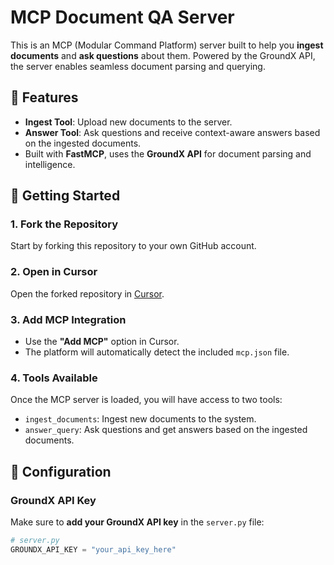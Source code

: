 # MCP Document QA Server

This is an MCP (Modular Command Platform) server built to help you **ingest documents** and **ask questions** about them. Powered by the GroundX API, the server enables seamless document parsing and querying.

## 🧠 Features

- **Ingest Tool**: Upload new documents to the server.
- **Answer Tool**: Ask questions and receive context-aware answers based on the ingested documents.
- Built with **FastMCP**, uses the **GroundX API** for document parsing and intelligence.

## 🚀 Getting Started

### 1. Fork the Repository

Start by forking this repository to your own GitHub account.

### 2. Open in Cursor

Open the forked repository in [Cursor](https://www.cursor.sh/).

### 3. Add MCP Integration

- Use the **"Add MCP"** option in Cursor.
- The platform will automatically detect the included `mcp.json` file.

### 4. Tools Available

Once the MCP server is loaded, you will have access to two tools:

- `ingest_documents`: Ingest new documents to the system.
- `answer_query`: Ask questions and get answers based on the ingested documents.

## 🔧 Configuration

### GroundX API Key

Make sure to **add your GroundX API key** in the `server.py` file:

```python
# server.py
GROUNDX_API_KEY = "your_api_key_here"
